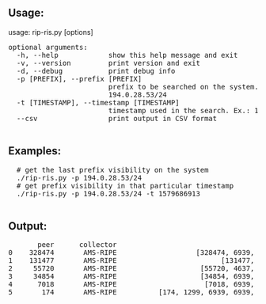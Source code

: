 ## Usage:

usage: rip-ris.py [options]

<pre>
optional arguments:
  -h, --help            show this help message and exit
  -v, --version         print version and exit
  -d, --debug           print debug info
  -p [PREFIX], --prefix [PREFIX]
                        prefix to be searched on the system. Ex.:
                        194.0.28.53/24
  -t [TIMESTAMP], --timestamp [TIMESTAMP]
                        timestamp used in the search. Ex.: 1579686913
  --csv                 print output in CSV format

</pre>

## Examples:
<pre>
  # get the last prefix visibility on the system
  ./rip-ris.py -p 194.0.28.53/24  
  # get prefix visibility in that particular timestamp
  ./rip-ris.py -p 194.0.28.53/24 -t 1579686913 
  </pre>
  
  ## Output:
  
  <pre>
       peer      collector                                        as_path         community
0    328474       AMS-RIPE                   [328474, 6939, 55195, 48283]         []
1    131477       AMS-RIPE                         [131477, 55195, 48283]         [19996:19996]                                         
2     55720       AMS-RIPE                    [55720, 4637, 55195, 48283]         []
3     34854       AMS-RIPE                    [34854, 6939, 55195, 48283]         [34854:11000, 34854:11010]
4      7018       AMS-RIPE                     [7018, 6939, 55195, 48283]         [7018:5000, 7018:37232]
5       174       AMS-RIPE          [174, 1299, 6939, 6939, 55195, 48283]         []                                                     
</pre>
